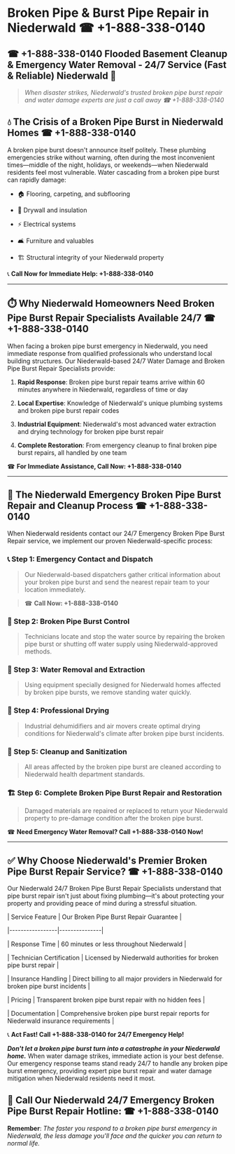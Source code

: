 # Broken Pipe & Burst Pipe Repair in Niederwald ☎ +1-888-338-0140  
## ☎ +1-888-338-0140 Flooded Basement Cleanup & Emergency Water Removal - 24/7 Service (Fast & Reliable) Niederwald 🚨  

> *When disaster strikes, Niederwald's trusted broken pipe burst repair and water damage experts are just a call away ☎ +1-888-338-0140*  

## 💧 The Crisis of a Broken Pipe Burst in Niederwald Homes ☎ +1-888-338-0140  

A broken pipe burst doesn't announce itself politely. These plumbing emergencies strike without warning, often during the most inconvenient times—middle of the night, holidays, or weekends—when Niederwald residents feel most vulnerable. Water cascading from a broken pipe burst can rapidly damage:  

* 🏠 Flooring, carpeting, and subflooring  
* 🧱 Drywall and insulation  
* ⚡ Electrical systems  
* 🛋️ Furniture and valuables  
* 🏗️ Structural integrity of your Niederwald property  

📞 **Call Now for Immediate Help: +1-888-338-0140**  

---  

## ⏱️ Why Niederwald Homeowners Need Broken Pipe Burst Repair Specialists Available 24/7 ☎ +1-888-338-0140  

When facing a broken pipe burst emergency in Niederwald, you need immediate response from qualified professionals who understand local building structures. Our Niederwald-based 24/7 Water Damage and Broken Pipe Burst Repair Specialists provide:  

1. **Rapid Response**: Broken pipe burst repair teams arrive within 60 minutes anywhere in Niederwald, regardless of time or day  
2. **Local Expertise**: Knowledge of Niederwald's unique plumbing systems and broken pipe burst repair codes  
3. **Industrial Equipment**: Niederwald's most advanced water extraction and drying technology for broken pipe burst repair  
4. **Complete Restoration**: From emergency cleanup to final broken pipe burst repairs, all handled by one team  

☎ **For Immediate Assistance, Call Now: +1-888-338-0140**  

---  

## 🔧 The Niederwald Emergency Broken Pipe Burst Repair and Cleanup Process ☎ +1-888-338-0140  

When Niederwald residents contact our 24/7 Emergency Broken Pipe Burst Repair service, we implement our proven Niederwald-specific process:  

### 📞 Step 1: Emergency Contact and Dispatch  
> Our Niederwald-based dispatchers gather critical information about your broken pipe burst and send the nearest repair team to your location immediately.  
> ☎ **Call Now: +1-888-338-0140**  

### 🚿 Step 2: Broken Pipe Burst Control  
> Technicians locate and stop the water source by repairing the broken pipe burst or shutting off water supply using Niederwald-approved methods.  

### 🌊 Step 3: Water Removal and Extraction  
> Using equipment specially designed for Niederwald homes affected by broken pipe bursts, we remove standing water quickly.  

### 💨 Step 4: Professional Drying  
> Industrial dehumidifiers and air movers create optimal drying conditions for Niederwald's climate after broken pipe burst incidents.  

### 🧼 Step 5: Cleanup and Sanitization  
> All areas affected by the broken pipe burst are cleaned according to Niederwald health department standards.  

### 🏗️ Step 6: Complete Broken Pipe Burst Repair and Restoration  
> Damaged materials are repaired or replaced to return your Niederwald property to pre-damage condition after the broken pipe burst.  

☎ **Need Emergency Water Removal? Call +1-888-338-0140 Now!**  

---  

## ✅ Why Choose Niederwald's Premier Broken Pipe Burst Repair Service? ☎ +1-888-338-0140  

Our Niederwald 24/7 Broken Pipe Burst Repair Specialists understand that pipe burst repair isn't just about fixing plumbing—it's about protecting your property and providing peace of mind during a stressful situation.  

| Service Feature | Our Broken Pipe Burst Repair Guarantee |  
|-----------------|---------------|  
| Response Time | 60 minutes or less throughout Niederwald |  
| Technician Certification | Licensed by Niederwald authorities for broken pipe burst repair |  
| Insurance Handling | Direct billing to all major providers in Niederwald for broken pipe burst incidents |  
| Pricing | Transparent broken pipe burst repair with no hidden fees |  
| Documentation | Comprehensive broken pipe burst repair reports for Niederwald insurance requirements |  

📞 **Act Fast! Call +1-888-338-0140 for 24/7 Emergency Help!**  

***Don't let a broken pipe burst turn into a catastrophe in your Niederwald home.*** When water damage strikes, immediate action is your best defense. Our emergency response teams stand ready 24/7 to handle any broken pipe burst emergency, providing expert pipe burst repair and water damage mitigation when Niederwald residents need it most.  

## 📱 Call Our Niederwald 24/7 Emergency Broken Pipe Burst Repair Hotline: ☎ +1-888-338-0140  

**Remember**: *The faster you respond to a broken pipe burst emergency in Niederwald, the less damage you'll face and the quicker you can return to normal life.*
